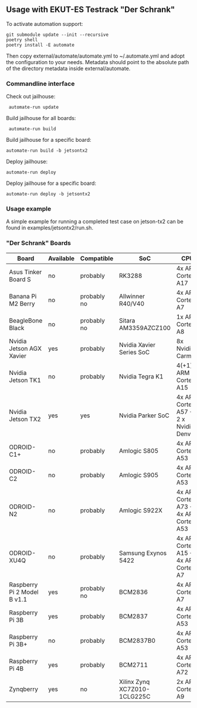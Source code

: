 ## Usage with EKUT-ES Testrack "Der Schrank"


To activate automation support:

    git submodule update --init --recursive
	poetry shell
	poetry install -E automate
	
Then copy external/automate/automate.yml to ~/.automate.yml and adopt the 
configuration to your needs. Metadata should point to the absolute path
of the directory metadata inside external/automate. 

### Commandline interface

Check out jailhouse:

     automate-run update
	 
Build jailhouse for all boards:

     automate-run build 
	 
Build jailhouse for a specific board:

    automate-run build -b jetsontx2
	
Deploy jailhouse:

    automate-run deploy
	
Deploy jailhouse for a specific board:

    automate-run deploy -b jetsontx2

### Usage example 

 A simple example for running a completed test case on jetson-tx2 can be found in examples/jetsontx2/run.sh.
 
### "Der Schrank" Boards
 
|Board                         | Available | Compatible     | SoC                              | CPU                                     |
|------------------------------|-----------|----------------|----------------------------------|-----------------------------------------|
|Asus Tinker Board S           |   no      |  probably      | RK3288                           | 4x ARM Cortex-A17                       |
|Banana Pi M2 Berry            |   no      |  probably no   | Allwinner R40/V40                | 4x ARM Cortex-A7                        |
|BeagleBone Black              |   no      |  probably no   | Sitara AM3359AZCZ100             | 1x ARM Cortex-A8                        |
|Nvidia Jetson AGX Xavier      |   yes     |  probably      | Nvidia Xavier Series SoC         | 8x Nvidia Carmel                        |
|Nvidia Jetson TK1             |   no      |  probably      | Nvidia Tegra K1                  | 4(+1) x ARM Cortex-A15                  |
|Nvidia Jetson TX2             |   yes     |   yes          | Nvidia Parker SoC                | 4x ARM Cortex-A57 + 2 x Nvidia Denver   |
|ODROID-C1+                    |   no      |  probably      | Amlogic S805                     | 4x ARM Cortex-A53                       |
|ODROID-C2                     |   no      |  probably      | Amlogic S905                     | 4x ARM Cortex-A53                       |
|ODROID-N2                     |   no      |  probably      | Amlogic S922X                    | 4x ARM Cortex-A73 + 4x ARM Cortex-A53   |
|ODROID-XU4Q                   |   no      |  probably      | Samsung Exynos 5422              | 4x ARM Cortex-A15 + 4x ARM Cortex-A7    |
|Raspberry Pi 2 Model B v1.1   |   yes     |  probably no   | BCM2836                          | 4x ARM Cortex-A7                        |
|Raspberry Pi 3B               |   yes     |  probably      | BCM2837                          | 4x ARM Cortex-A53                       |
|Raspberry Pi 3B+              |   no      |  probably      | BCM2837B0                        | 4x ARM Cortex-A53                       |
|Raspberry Pi 4B               |   yes     |  probably      | BCM2711                          | 4x ARM Cortex-A72                       |
|Zynqberry                     |   yes     |    no          | Xilinx Zynq XC7Z010-1CLG225C     | 2x ARM Cortex-A9                        |
